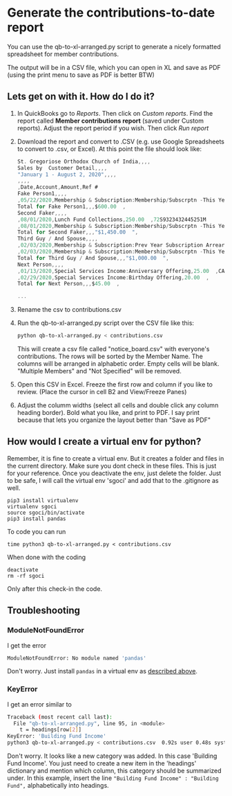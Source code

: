 [comment]: # (Hi trustee. It is best to view this file in a markdown preview.)

# Generate the contributions-to-date report
You can use the qb-to-xl-arranged.py script to generate a nicely formatted spreadsheet for member contributions.

The output will be in a CSV file, which you can open in XL and save as PDF (using the print menu to save as PDF is better BTW)

## Lets get on with it. How do I do it?
1. In QuickBooks go to _Reports_. Then click on _Custom reports_. Find the report called **Member contributions report** (saved under Custom reports). Adjust the report period if you wish. Then click _Run report_

1. Download the report and convert to .CSV (e.g. use Google Spreadsheets to convert to .csv, or Excel). At this point the file should look like:

    ```cs
    St. Gregoriose Orthodox Church of India,,,,
    Sales by  Customer Detail,,,,
    "January 1 - August 2, 2020",,,,
    ,,,,
    ,Date,Account,Amount,Ref #
    Fake Person1,,,,
    ,05/22/2020,Membership & Subscription:Membership/Subscrptn -This Year,600.00  ,9RX92343430450240
    Total for Fake Person1,,,$600.00  ,
    Second Faker,,,,
    ,08/01/2020,Lunch Fund Collections,250.00  ,72S9323432445251M
    ,08/01/2020,Membership & Subscription:Membership/Subscrptn -This Year,"1,200.00  ",72S933632445251M
    Total for Second Faker,,,"$1,450.00  ",
    Third Guy / And Spouse,,,,
    ,02/03/2020,Membership & Subscription:Prev Year Subscription Arrears,270.00  ,5250
    ,02/03/2020,Membership & Subscription:Membership/Subscrptn -This Year,730.00  ,5250
    Total for Third Guy / And Spouse,,,"$1,000.00  ",
    Next Person,,,,
    ,01/13/2020,Special Services Income:Anniversary Offering,25.00  ,CASH
    ,02/29/2020,Special Services Income:Birthday Offering,20.00  ,
    Total for Next Person,,,$45.00  ,

    ...
    ```

1. Rename the csv to contributions.csv

1. Run the qb-to-xl-arranged.py script over the CSV file like this:
    ```bash
    python qb-to-xl-arranged.py < contributions.csv
    ```

    This will create a csv file called "notice_board.csv" with everyone's contributions. 
    The rows will be sorted by the Member Name. The columns will be arranged in alphabetic order. 
    Empty cells will be blank. "Multiple Members" and "Not Specified" will be removed.

1. Open this CSV in Excel. Freeze the first row and column if you like to review. (Place the cursor in cell B2 and View/Freeze Panes)

1. Adjust the columm widths (select all cells and double click any column heading border). Bold what you like, and print to PDF. 
I say print because that lets you organize the layout better than "Save as PDF"

## How would I create a virtual env for python?
Remember, it is fine to create a virtual env. But it creates a folder and files in the current directory. Make sure you dont check in these files. This is just for your reference. Once you deactivate the env, just delete the folder. Just to be safe, I will call the virtual env 'sgoci' and add that to the .gitignore as well.

```
pip3 install virtualenv
virtualenv sgoci
source sgoci/bin/activate
pip3 install pandas
```

To code you can run
```
time python3 qb-to-xl-arranged.py < contributions.csv
```

When done with the coding
```
deactivate
rm -rf sgoci
```
Only after this check-in the code.

## Troubleshooting
### ModuleNotFoundError
I get the error
```bash
ModuleNotFoundError: No module named 'pandas'
```
Don't worry. Just install `pandas` in a virtual env as [described above](#how-would-i-create-a-virtual-env-for-python).

### KeyError
I get an error similar to 
```bash
Traceback (most recent call last):
  File "qb-to-xl-arranged.py", line 95, in <module>
    t = headings[row[2]]
KeyError: 'Building Fund Income'
python3 qb-to-xl-arranged.py < contributions.csv  0.92s user 0.48s system 26% cpu 5.268 total
```
Don't worry. It looks like a new category was added. In this case 'Building Fund Income'. You just need to create a new item in the 'headings' dictionary and mention which column, this category should be summarized under. In this example, insert the line `"Building Fund Income" : "Building Fund",` alphabetically into headings.